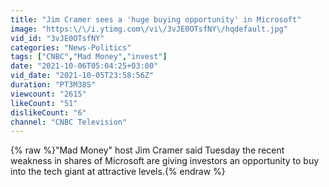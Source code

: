 ```yaml
---
title: "Jim Cramer sees a 'huge buying opportunity' in Microsoft"
image: "https:\/\/i.ytimg.com\/vi\/3vJE0OTsfNY\/hqdefault.jpg"
vid_id: "3vJE0OTsfNY"
categories: "News-Politics"
tags: ["CNBC","Mad Money","invest"]
date: "2021-10-06T05:04:25+03:00"
vid_date: "2021-10-05T23:58:56Z"
duration: "PT3M38S"
viewcount: "2615"
likeCount: "51"
dislikeCount: "6"
channel: "CNBC Television"
---
```

{% raw %}&quot;Mad Money&quot; host Jim Cramer said Tuesday the recent weakness in shares of Microsoft are giving investors an opportunity to buy into the tech giant at attractive levels.{% endraw %}
